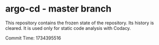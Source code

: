 # argo-cd - master branch

This repository contains the frozen state of the repository.
Its history is cleared. It is used only for static code
analysis with Codacy.

Commit Time: 1734395516